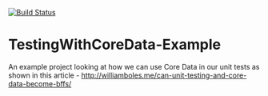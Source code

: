 [![Build Status](https://travis-ci.org/wibosco/TestingWithCoreData-Example.svg)](https://travis-ci.org/wibosco/TestingWithCoreData-Example)
 
# TestingWithCoreData-Example
An example project looking at how we can use Core Data in our unit tests as shown in this article - http://williamboles.me/can-unit-testing-and-core-data-become-bffs/
